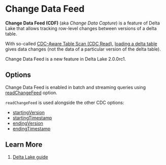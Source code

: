 # Change Data Feed

**Change Data Feed (CDF)** (aka _Change Data Capture_) is a feature of Delta Lake that allows tracking row-level changes between versions of a delta table.

With so-called [CDC-Aware Table Scan (CDC Read)](CDCReader.md#isCDCRead), [loading a delta table](../DeltaDataSource.md#RelationProvider-createRelation) gives data changes (not the data of a particular version of the delta table).

Change Data Feed is a new feature in Delta Lake 2.0.0rc1.

## <span id="options"><span id="readChangeFeed"> Options

Change Data Feed is enabled in batch and streaming queries using [readChangeFeed](../DeltaDataSource.md#readChangeFeed) option.

`readChangeFeed` is used alongside the other CDC options:

* [startingVersion](../DeltaDataSource.md#CDC_START_VERSION_KEY)
* [startingTimestamp](../DeltaDataSource.md#CDC_START_TIMESTAMP_KEY)
* [endingVersion](../DeltaDataSource.md#CDC_END_VERSION_KEY)
* [endingTimestamp](../DeltaDataSource.md#CDC_END_TIMESTAMP_KEY)

## Learn More

1. [Delta Lake guide](https://docs.databricks.com/delta/delta-change-data-feed.html)
